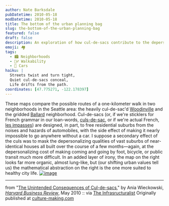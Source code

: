 ```yaml
---
author: Nate Barksdale
pubDatetime: 2010-05-18
modDatetime: 2010-05-18
title: The bottom of the urban planning bag
slug: the-bottom-of-the-urban-planning-bag
featured: false
draft: false
description: An exploration of how cul-de-sacs contribute to the depersonalization of suburban life and the challenges they pose for walkability in neighborhoods.
emoji: 🏘️
tags:
  - 🏙️ Neighborhoods
  - 🚶‍♂️ Walkability
  - 🚗 Cars
haiku: |
  Streets twist and turn tight,  
  Quiet cul-de-sacs conceal,  
  Life drifts from the path.
coordinates: [47.775271, -122.178397]
---
```


These maps compare the possible routes of a one-kilometer walk in two neighborhoods in the Seattle area: the heavily cul-de-sac'd [Woodinville](http://maps.google.com/maps?f=q&source=s_q&hl=en&geocode=&q=woodinville+seattle&sll=45.530145,-122.811566&sspn=0.011935,0.018797&ie=UTF8&hq=&hnear=Woodinville,+King,+Washington&ll=47.775271,-122.178397&spn=0,0.053945&t=h&z=15&layer=c&cbll=47.759964,-122.167316&panoid=2aMkF9v9a9KJSYbAXr7WUw&cbp=12,267.46,,0,1.32) and the gridded [Ballard](http://maps.google.com/maps?f=q&source=s_q&hl=en&geocode=&q=ballard+seattle&sll=47.759964,-122.167316&sspn=0.023022,0.053945&ie=UTF8&hq=&hnear=Seattle&ll=47.684777,-122.392116&spn=0,0.053945&t=h&z=15&layer=c&cbll=47.675104,-122.37888&panoid=XUNO3CkYJ-NBoAkQcim2GQ&cbp=12,168.27,,0,12.71) neighborhood. Cul-de-sacs (or, if we're sticklers for French grammar in our loan-words, [culs-de-sac](http://en.wikipedia.org/wiki/Cul-de-sac), or if we're actual French, [les impasses](http://fr.wikipedia.org/wiki/Impasse)) are designed, in part, to free residential suburbs from the noises and hazards of automobiles, with the side effect of making it nearly impossible to go anywhere without a car. I suppose a secondary effect of the culs was to mask the depersonalizing qualities of vast suburbs of near-identical houses all built over the course of a few months—again, at the depersonalizing cost of making coming and going by foot, bicycle, or public transit much more difficult. In an added layer of irony, the map on the right looks far more organic, almost lung-like, but (our shifting urban values tell us) the mathematical abstraction on the right is the one more suited to healthy city life. [![image](http://culture-making.com/media/F1005B_A_lg.jpg)](http://hbr.org/2010/05/back-to-the-city/sb1)

---

from "[The Unintended Consequences of Cul-de-sacs](http://hbr.org/2010/05/back-to-the-city/sb1)," by Ania Wieckowski, [_Harvard Business Review_](http://hbr.org/2010/05/back-to-the-city/sb1), May 2010 :: via [The Infrasructuralist](http://www.infrastructurist.com/2010/05/07/how-cul-de-sacs-are-killing-your-community/) Originally published at [culture-making.com](http://www.culture-making.com)
